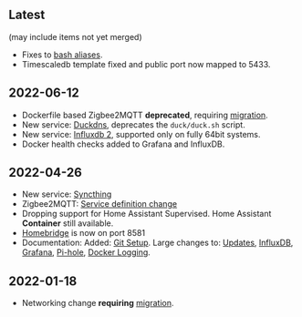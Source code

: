 ## Latest
(may include items not yet merged)
<!-- List what's in open pull requests to be merged at an unknown date -->

- Fixes to [bash aliases](../Basic_setup/Docker.md#aliases).
- Timescaledb template fixed and public port now mapped to 5433.
<!-- PR-560 still a draft
- Documentation development made easier: [Writing documentation](
  ../Developers/index.md#writing-documentation) -->

## 2022-06-12

- Dockerfile based Zigbee2MQTT **deprecated**, requiring [migration](
  ../Containers/Zigbee2MQTT.md#update202204).
- New service: [Duckdns](../Containers/Duckdns.md), deprecates the
  `duck/duck.sh` script.
- New service: [Influxdb 2](../Containers/InfluxDB2.md), supported only on
  fully 64bit systems.
- Docker health checks added to Grafana and InfluxDB.

## 2022-04-26

- New service: [Syncthing](../Containers/Syncthing.md)
- Zigbee2MQTT: [Service definition change](
  ../Containers/Zigbee2MQTT.md#service-definition-change)
- Dropping support for Home Assistant Supervised. Home Assistant **Container**
  still available.
- [Homebridge](../Containers/Homebridge.md) is now on port 8581
- Documentation: Added: [Git Setup](../Developers/Git-Setup.md). Large changes
  to: [Updates](../Updates/index.md), [InfluxDB](../Containers//InfluxDB.md),
  [Grafana](../Containers/Grafana.md), [Pi-hole](../Containers/Pi-hole.md),
  [Docker Logging](../Basic_setup/Docker.md#logging).

## 2022-01-18

- Networking change **requiring** [migration](
  ../Updates/migration-network-change.md).
